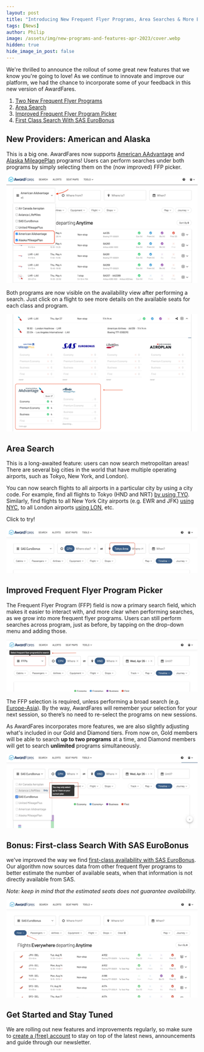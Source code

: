 ```yaml
---
layout: post
title: "Introducing New Frequent Flyer Programs, Area Searches & More Exciting Features"
tags: [News]
author: Philip
image: /assets/img/new-programs-and-features-apr-2023/cover.webp
hidden: true
hide_image_in_post: false
---
```


We're thrilled to announce the rollout of some great new features that we know you're going to love! As we continue to innovate and improve our platform, we had the chance to incorporate some of your feedback in this new version of AwardFares. 

1. [Two New Frequent Flyer Programs](#new-providers-american-and-alaska)
2. [Area Search](#area-search)
3. [Improved Frequent Flyer Program Picker](#improved-frequent-flyer-program-picker)
4. [First Class Search With SAS EuroBonus](#bonus-first-class-search-with-sas-eurobonus)


## New Providers: American and Alaska

This is a big one. AwardFares now supports [American AAdvantage](https://awardfares.com/search?..;z:aadvantage) and [Alaska MileagePlan](https://awardfares.com/search?..;z:alaska) programs! Users can perform searches under both programs by simply selecting them on the (now improved) FFP picker.


<img src="/assets/img/new-programs-and-features-apr-2023/new-features-1a.webp" alt="American AAdvantage and Alaska MileagePlan now available on AwardFares." />


Both programs are now visible on the availability view after performing a search. Just click on a flight to see more details on the available seats for each class and program.


<img src="/assets/img/new-programs-and-features-apr-2023/new-features-1b.webp" alt="Search American AAdvantage and Alaska MileagePlan availability using AwardFares." />


## Area Search




This is a long-awaited feature: users can now search metropolitan areas! There are several big cities in the world that have multiple operating airports, such as Tokyo, New York, and London).

You can now search flights to all airports in a particular city by using a city code. For example, find all flights to Tokyo (HND and NRT) [by using TYO](https://awardfares.com/search?.area:TYO.). Similarly, find flights to all New York City airports (e.g. EWR and JFK) [using NYC](https://awardfares.com/search?.area:NYC.), to all London airports [using LON](https://awardfares.com/search?.area:LON.), etc.

Click to try!


<img src="/assets/img/new-programs-and-features-apr-2023/new-features-2.webp" alt="Search Metropolitan Areas using AwadrFares." />


## Improved Frequent Flyer Program Picker

The Frequent Flyer Program (FFP) field is now a primary search field, which makes it easier to interact with, and more clear when performing searches, as we grow into more frequent flyer programs. Users can still perform searches across program, just as before, by tapping on the drop-down menu and adding those.

 <img src="/assets/img/new-programs-and-features-apr-2023/new-features-3a.webp" alt="New frequent flyer program picker on AwardFares" />


The FFP selection is required, unless performing a broad search (e.g. [Europe-Asia](https://awardfares.com/search?zone:Europe.continent:AS.)). By the way, AwardFares will remember your selection for your next session, so there’s no need to re-select the programs on new sessions.


As AwardFares incorporates more features, we are also slightly adjusting what's included in our Gold and Diamond tiers. From now on, Gold members will be able to search **up to two programs** at a time, and Diamond members will get to search **unlimited** programs simultaneously.

<img src="/assets/img/new-programs-and-features-apr-2023/new-features-3b.webp" alt="Search limits on AwardFares Gold and Diamond (April 2023)." />



## Bonus: First-class Search With SAS EuroBonus

we've improved the way we find [first-class availability with SAS EuroBonus](https://awardfares.com/search?..;c:first;z:eurobonus). Our algorithm now sources data from other frequent flyer programs to better estimate the number of available seats, when that information is not directly available from SAS. 

*Note: keep in mind that the estimated seats does not guarantee availability.*

<img src="/assets/img/new-programs-and-features-apr-2023/new-features-4.webp" alt="New First-class Search Using SAS EuroBonus Points." />


## Get Started and Stay Tuned

We are rolling out new features and improvements regularly, so make sure to [create a (free) account](https://awardfares.com/signup) to stay on top of the latest news, announcements and guide through our newsletter.
